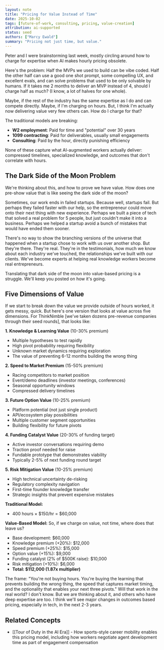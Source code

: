 ```yaml
---
layout: note
title: "Pricing for Value Instead of Time"
date: 2025-10-02
tags: [future-of-work, consulting, pricing, value-creation]
attribution: ai-supported
status: seed
authors: ["Marcy Ewald"]
summary: "Pricing not just time, but value."
---
```


Peter and I were brainstorming last week, mostly circling around how to charge for expertise when AI makes hourly pricing obsolete.

Here's the problem: Half the MVPs we used to build can be vibe coded. Half the other half can use a good one shot prompt, some compelling UX, and excellent evals, and can solve problems that used to be only solvable by humans. If it takes me 2 months to deliver an MVP instead of 4, should I charge half as much? (I know, a lot of halves for one whole).

Maybe, if the rest of the industry has the same expertise as I do and can compete directly. Maybe, if I'm charging on hours. But, I think I'm actually now delivering value very few others can. How do I charge for that?

The traditional models are breaking:

- **W2 employment**: Paid for time and "potential" over 30 years
- **1099 contracting**: Paid for deliverables, usually small engagements
- **Consulting**: Paid by the hour, directly punishing efficiency

None of these capture what AI-augmented workers actually deliver: compressed timelines, specialized knowledge, and outcomes that don't correlate with hours.

## The Dark Side of the Moon Problem

We're thinking about this, and how to prove we have value. How does one pre-show value that is like seeing the dark side of the moon?

Sometimes, our work ends in failed startups. Because well, startups fail. But perhaps they failed faster with our help, so the entrepreneur could move onto their next thing with new experience. Perhaps we built a piece of tech that solved a real problem for 5 people, but just couldn't make it into a business. Perhaps we helped a startup avoid a bunch of mistakes that would have ended them sooner.

There's no way to show the branching versions of the universe that happened when a startup chose to work with us over another shop. But they're there. They're real. They're in the testimonials, how much we know about each industry we've touched, the relationships we've built with our clients. We've become experts at helping real knowledge workers become real entrepreneurs.

Translating that dark side of the moon into value-based pricing is a struggle. We'll keep you posted on how it's going.

## Five Dimensions of Value

If we start to break down the value we provide outside of hours worked, it gets messy, quick. But here's one version that looks at value across five dimensions. For ThinkNimble [we've taken dozens pre-revenue companies through their seed rounds], that looks like:

**1. Knowledge & Learning Value** (10-30% premium)

- Multiple hypotheses to test rapidly
- High pivot probability requiring flexibility
- Unknown market dynamics requiring exploration
- The value of preventing 6-12 months building the wrong thing

**2. Speed to Market Premium** (15-50% premium)

- Racing competitors to market position
- Event/demo deadlines (investor meetings, conferences)
- Seasonal opportunity windows
- Compressed delivery timelines

**3. Future Option Value** (10-25% premium)

- Platform potential (not just single product)
- API/ecosystem play possibilities
- Multiple customer segment opportunities
- Building flexibility for future pivots

**4. Funding Catalyst Value** (20-30% of funding target)

- Active investor conversations requiring demo
- Traction proof needed for raise
- Fundable prototype that demonstrates viability
- Typically 2-5% of next funding round target

**5. Risk Mitigation Value** (10-25% premium)

- High technical uncertainty de-risking
- Regulatory complexity navigation
- First-time founder knowledge transfer
- Strategic insights that prevent expensive mistakes

**Traditional Model:**

- 400 hours × $150/hr = $60,000

**Value-Based Model:**
So, if we charge on value, not time, where does that leave us?

- Base development: $60,000
- Knowledge premium (+20%): $12,000
- Speed premium (+25%): $15,000
- Option value (+15%): $9,000
- Funding catalyst (2% of $500K raise): $10,000
- Risk mitigation (+10%): $6,000
- **Total: $112,000 (1.87x multiplier)**

The frame: "You're not buying hours. You're buying the learning that prevents building the wrong thing, the speed that captures market timing, and the optionality that enables your next three pivots." Will that work in the real world? I don't know. But we are thinking about it, and others who have deep expertise are too. I think we'll see major changes in outcomes based pricing, especially in tech, in the next 2-3 years.

## Related Concepts

- [[Tour of Duty in the AI Era]] - How sports-style career mobility enables this pricing model, including how workers negotiate agent development time as part of engagement compensation
